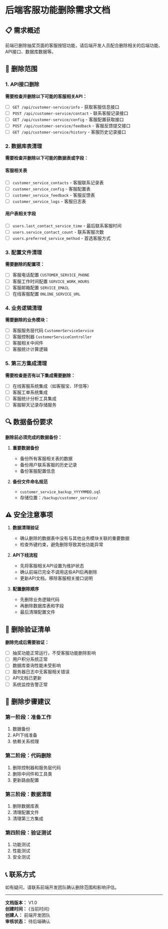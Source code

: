 # 后端客服功能删除需求文档

## 📋 需求概述
前端已删除抽奖页面的客服按钮功能，请后端开发人员配合删除相关的后端功能、API接口、数据库数据等。

## 🎯 删除范围

### 1. API接口删除
**需要检查并删除以下可能的客服相关API：**

- [ ] `GET /api/customer-service/info` - 获取客服信息接口
- [ ] `POST /api/customer-service/contact` - 联系客服记录接口  
- [ ] `GET /api/customer-service/config` - 客服配置获取接口
- [ ] `POST /api/customer-service/feedback` - 客服反馈提交接口
- [ ] `GET /api/customer-service/history` - 客服历史记录接口

### 2. 数据库表清理
**需要检查并删除以下可能的数据表或字段：**

#### 客服相关表
- [ ] `customer_service_contacts` - 客服联系记录表
- [ ] `customer_service_config` - 客服配置表
- [ ] `customer_service_feedback` - 客服反馈表
- [ ] `customer_service_logs` - 客服日志表

#### 用户表相关字段
- [ ] `users.last_contact_service_time` - 最后联系客服时间
- [ ] `users.service_contact_count` - 联系客服次数
- [ ] `users.preferred_service_method` - 首选客服方式

### 3. 配置文件清理
**需要删除的配置项：**

- [ ] 客服电话配置 `CUSTOMER_SERVICE_PHONE`
- [ ] 客服工作时间配置 `SERVICE_WORK_HOURS`
- [ ] 客服邮箱配置 `SERVICE_EMAIL`
- [ ] 在线客服配置 `ONLINE_SERVICE_URL`

### 4. 业务逻辑清理
**需要删除的业务模块：**

- [ ] 客服服务层代码 `CustomerServiceService`
- [ ] 客服控制器 `CustomerServiceController`
- [ ] 客服相关中间件
- [ ] 客服统计计算逻辑

### 5. 第三方集成清理
**需要检查是否有以下集成需要删除：**

- [ ] 在线客服系统集成（如客服宝、环信等）
- [ ] 客服工单系统集成
- [ ] 客服统计分析工具集成
- [ ] 客服聊天记录存储服务

## 🔍 数据备份要求

**删除前必须完成的数据备份：**

1. **重要数据备份**
   - 备份所有客服相关表的数据
   - 备份用户联系客服的历史记录
   - 备份客服配置信息

2. **备份文件命名规范**
   - `customer_service_backup_YYYYMMDD.sql`
   - 存储位置：`/backup/customer_service/`

## ⚠️ 安全注意事项

1. **数据清理验证**
   - 确认删除的数据表中没有与其他业务模块关联的重要数据
   - 检查外键约束，避免删除导致其他功能异常

2. **API下线流程**
   - 先将客服相关API设置为维护状态
   - 确认前端已完全不调用这些API后再删除
   - 更新API文档，移除客服相关接口说明

3. **配置删除顺序**
   - 先删除业务逻辑代码
   - 再删除数据库表和字段
   - 最后清理配置文件

## 📝 删除验证清单

**删除完成后需要验证：**

- [ ] 抽奖功能正常运行，不受客服功能删除影响
- [ ] 用户积分系统正常
- [ ] 数据库查询性能未受影响
- [ ] 服务器日志中无客服相关错误
- [ ] API文档已更新
- [ ] 系统监控告警正常

## 🚀 删除步骤建议

### 第一阶段：准备工作
1. 数据备份
2. API下线准备
3. 依赖关系梳理

### 第二阶段：代码删除
1. 删除控制器和服务层代码
2. 删除中间件和工具类
3. 更新路由配置

### 第三阶段：数据清理
1. 删除数据库表
2. 清理配置文件
3. 清理第三方集成

### 第四阶段：验证测试
1. 功能测试
2. 性能测试
3. 安全测试

## 📞 联系方式
如有疑问，请联系前端开发团队确认删除范围和影响评估。

---

**文档版本：** V1.0  
**创建时间：** {当前时间}  
**创建人：** 前端开发团队  
**审核状态：** 待后端确认 